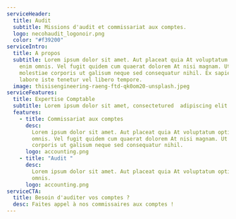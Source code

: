```yaml
---
serviceHeader:
  title: Audit
  subtitle: Missions d'audit et commissariat aux comptes.
  logo: necohaudit_logonoir.png
  color: "#f39200"
serviceIntro:
  title: A propos
  subtitle: Lorem ipsum dolor sit amet. Aut placeat quia At voluptatum optio aut
    enim omnis. Vel fugit quidem cum quaerat dolorem At nisi magnam. Ut
    molestiae corporis ut galisum neque sed consequatur nihil. Ex sapiente
    labore iste tenetur vel libero tempore.
  image: thisisengineering-raeng-ftd-qk0om20-unsplash.jpeg
serviceFeatures:
  title: Expertise Comptable
  subtitle: Lorem ipsum dolor sit amet, consectetured  adipiscing elit.
  features:
    - title: Commissariat aux comptes
      desc:
        Lorem ipsum dolor sit amet. Aut placeat quia At voluptatum optio aut enim
        omnis. Vel fugit quidem cum quaerat dolorem At nisi magnam. Ut molestiae
        corporis ut galisum neque sed consequatur nihil.
      logo: accounting.png
    - title: "Audit "
      desc:
        Lorem ipsum dolor sit amet. Aut placeat quia At voluptatum optio aut enim
        omnis.
      logo: accounting.png
serviceCTA:
  title: Besoin d'auditer vos comptes ?
  desc: Faites appel à nos commissaires aux comptes !
---
```

